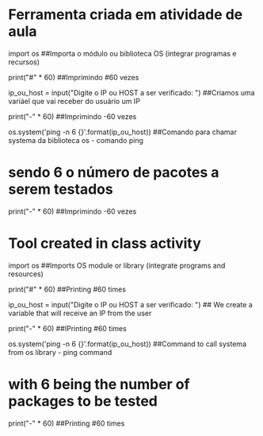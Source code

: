 # Ferramenta criada em atividade de aula

import os ##Importa o módulo ou biblioteca OS (integrar programas e recursos)

print("#" * 60) ##Imprimindo #60 vezes

ip_ou_host = input("Digite o IP ou HOST a ser verificado: ") ##Criamos uma variáel que vai receber do usuário um IP

print("-" * 60) ##Imprimindo -60 vezes

os.system('ping -n 6 {}'.format(ip_ou_host)) ##Comando para chamar systema da biblioteca os - comando ping
# sendo 6 o número de pacotes a serem testados

print("-" * 60) ##Imprimindo -60 vezes

# Tool created in class activity

import os ##Imports OS module or library (integrate programs and resources)

print("#" * 60) ##Printing #60 times

ip_ou_host = input("Digite o IP ou HOST a ser verificado: ") ##
We create a variable that will receive an IP from the user

print("-" * 60) ##IPrinting #60 times

os.system('ping -n 6 {}'.format(ip_ou_host)) ##Command to call systema from os library - ping command
# with 6 being the number of packages to be tested

print("-" * 60) ##Printing #60 times

